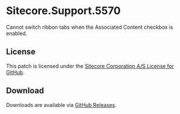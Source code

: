 # Sitecore.Support.5570
Cannot switch ribbon tabs when the Associated Content checkbox is enabled.

## License  
This patch is licensed under the [Sitecore Corporation A/S License for GitHub](https://github.com/sitecoresupport/Sitecore.Support.5570/blob/master/LICENSE).  

## Download  
Downloads are available via [GitHub Releases](https://github.com/sitecoresupport/Sitecore.Support.5570/releases).  
